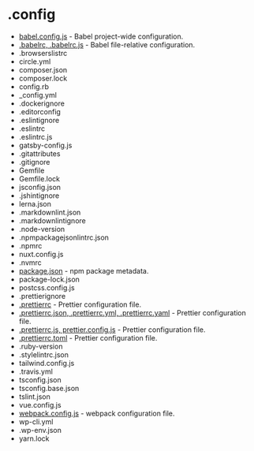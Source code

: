 # .config

- [babel.config.js](https://babeljs.io/docs/en/7.5.0/config-files) - Babel project-wide configuration.
- [.babelrc, .babelrc.js](https://babeljs.io/docs/en/7.5.0/config-files) - Babel file-relative configuration.
- .browserslistrc
- circle.yml
- composer.json
- composer.lock
- config.rb
- _config.yml
- .dockerignore
- .editorconfig
- .eslintignore
- .eslintrc
- .eslintrc.js
- gatsby-config.js
- .gitattributes
- .gitignore
- Gemfile
- Gemfile.lock
- jsconfig.json
- .jshintignore
- lerna.json
- .markdownlint.json
- .markdownlintignore
- .node-version
- .npmpackagejsonlintrc.json
- .npmrc
- nuxt.config.js
- .nvmrc
- [package.json](https://docs.npmjs.com/files/package.json) - npm package metadata.
- package-lock.json
- postcss.config.js
- .prettierignore
- [.prettierrc](https://prettier.io/docs/en/configuration.html) - Prettier configuration file.
- [.prettierrc.json, .prettierrc.yml, .prettierrc.yaml](https://prettier.io/docs/en/configuration.html) - Prettier configuration file.
- [.prettierrc.js, prettier.config.js](https://prettier.io/docs/en/configuration.html) - Prettier configuration file.
- [.prettierrc.toml](https://prettier.io/docs/en/configuration.html) - Prettier configuration file.
- .ruby-version
- .stylelintrc.json
- tailwind.config.js
- .travis.yml
- tsconfig.json
- tsconfig.base.json
- tslint.json
- vue.config.js
- [webpack.config.js](https://webpack.js.org/configuration/) - webpack configuration file.
- wp-cli.yml
- .wp-env.json
- yarn.lock
